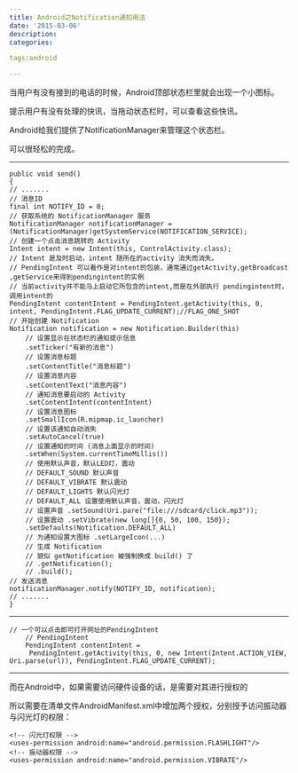 ```yaml
---
title: Android之Notification通知用法
date: '2015-03-06'
description:
categories:

tags:android

---
```


当用户有没有接到的电话的时候，Android顶部状态栏里就会出现一个小图标。

提示用户有没有处理的快讯，当拖动状态栏时，可以查看这些快讯。

Android给我们提供了NotificationManager来管理这个状态栏。

可以很轻松的完成。

---

	public void send()
	{
	// .......
	// 消息ID
	final int NOTIFY_ID = 0;
	// 获取系统的 NotificationManager 服务
	NotificationManager notificationManager = (NotificationManager)getSystemService(NOTIFICATION_SERVICE);
	// 创建一个点击消息跳转的 Activity
	Intent intent = new Intent(this, ControlActivity.class);
	// Intent 是及时启动，intent 随所在的activity 消失而消失。 
	// PendingIntent 可以看作是对intent的包装，通常通过getActivity,getBroadcast ,getService来得到pendingintent的实例
	// 当前activity并不能马上启动它所包含的intent,而是在外部执行 pendingintent时，调用intent的
	PendingIntent contentIntent = PendingIntent.getActivity(this, 0, intent, PendingIntent.FLAG_UPDATE_CURRENT);//FLAG_ONE_SHOT
	// 开始创建 Notification
	Notification notification = new Notification.Builder(this)
		// 设置显示在状态栏的通知提示信息
		.setTicker("有新的消息")
		// 设置消息标题
		.setContentTitle("消息标题")
		// 设置消息内容
		.setContentText("消息内容")
		// 通知消息要启动的 Activity
		.setContentIntent(contentIntent)
		// 设置消息图标
		.setSmallIcon(R.mipmap.ic_launcher)
		// 设置该通知自动消失
		.setAutoCancel(true)
		// 设置通知的时间 (消息上面显示的时间)
		.setWhen(System.currentTimeMillis())
		// 使用默认声音，默认LED灯，震动
		// DEFAULT_SOUND 默认声音
		// DEFAULT_VIBRATE 默认震动
		// DEFAULT_LIGHTS 默认闪光灯
		// DEFAULT_ALL 设置使用默认声音，震动，闪光灯
		// 设置声音 .setSound(Uri.pare("file:///sdcard/click.mp3"));
		// 设置震动 .setVibrate(new long[]{0, 50, 100, 150});
		.setDefaults(Notification.DEFAULT_ALL)
		// 为通知设置大图标 .setLargeIcon(...)
		// 生成 Notification
		// 貌似 getNotification 被强制换成 build() 了
		// .getNotification(); 
		// .build();
	// 发送消息
	notificationManager.notify(NOTIFY_ID, notification);
	// .......
	}

---

>

	// 一个可以点击即可打开网址的PendingIntent
        // PendingIntent
        PendingIntent contentIntent =
		 PendingIntent.getActivity(this, 0, new Intent(Intent.ACTION_VIEW, Uri.parse(url)), PendingIntent.FLAG_UPDATE_CURRENT);

>

---

而在Android中，如果需要访问硬件设备的话，是需要对其进行授权的

所以需要在清单文件AndroidManifest.xml中增加两个授权，分别授予访问振动器与闪光灯的权限：

	<!-- 闪光灯权限 -->
	<uses-permission android:name="android.permission.FLASHLIGHT"/>
	<!-- 振动器权限 -->
	<uses-permission android:name="android.permission.VIBRATE"/>

